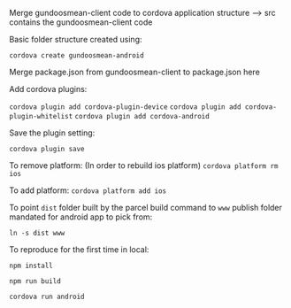 Merge gundoosmean-client code to cordova application structure --> src contains the gundoosmean-client code

Basic folder structure created using:

`cordova create gundoosmean-android`

Merge package.json from gundoosmean-client to package.json here

Add cordova plugins:

`cordova plugin add cordova-plugin-device`
`cordova plugin add cordova-plugin-whitelist`
`cordova plugin add cordova-android`

Save the plugin setting:

`cordova plugin save`

To remove platform:
(In order to rebuild ios platform)
`cordova platform rm ios`

To add platform: 
`cordova platform add ios`

To point `dist` folder built by the parcel build command to `www` publish folder mandated for android app to pick from:

`ln -s dist www`


To reproduce for the first time in local:

`npm install`

`npm run build`

`cordova run android`
